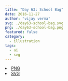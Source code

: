 ```yaml
---
title: "Day 63: School Bag"
date: 2016-11-27
author: "vijay verma"
svg: ./day63-school-bag.svg
png: ./day63-school-bag.png
featured: false
category:
  - illustration
tags:
  - ai
  - svg
---
```

<li><a href="./day63-school-bag.png" download className="btn-png">PNG</a></li>
<li><a href="./day63-school-bag.svg" download className="btn-svg">SVG</a></li>
